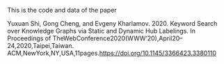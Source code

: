 This is the code and data of the paper

Yuxuan Shi, Gong Cheng, and Evgeny Kharlamov. 2020. Keyword Search
over Knowledge Graphs via Static and Dynamic Hub Labelings. In Proceedings of TheWebConference2020(WWW’20),April20–24,2020,Taipei,Taiwan.
ACM,NewYork,NY,USA,11pages.https://doi.org/10.1145/3366423.3380110